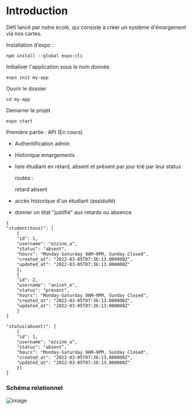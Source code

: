 # Introduction 

Défi lancé par notre école, qui consiste à créer un système d'émargement via nos cartes. 


Installation d'expo : 
```
npm install --global expo-cli
```
Initialiser l'application sous le nom donnée 
```
expo init my-app
```
Ouvrir le dossier 
```
cd my-app
```
Demarrer le projet 
```
expo start
```

Première partie : API 
(En cours)

- Authentification admin 

- Historique emargements 

- liste étudiant en retard, absent et présent par jour 
trié par leur status 

	routes : 

	retard 
	absent
	
- accès historique d'un étudiant (assiduité) 

- donner un état "justifié" aux retards ou absence 

```
{
"student(tous)": [
	{
	"id": 1,
	"username": "ezzine_a",
	"status": "absent",
	"hours": "Monday-Saturday 9AM–9PM, Sunday Closed",
	"created_at": "2022-03-05T07:36:13.000000Z",
	"updated_at": "2022-03-05T07:36:13.000000Z"
	},
	{
	"id": 2,
	"username": "anicet_e",
	"status": "present",
	"hours": "Monday-Saturday 9AM–9PM, Sunday Closed",
	"created_at": "2022-03-05T07:36:13.000000Z",
	"updated_at": "2022-03-05T07:36:13.000000Z"
	}
]

"status(absent)": [
	{
	"id": 1,
	"username": "ezzine_a",
	"status": "absent",
	"hours": "Monday-Saturday 9AM–9PM, Sunday Closed",
	"created_at": "2022-03-05T07:36:13.000000Z",
	"updated_at": "2022-03-05T07:36:13.000000Z"
	}]	
}
```

### Schéma relationnel 

![image](https://user-images.githubusercontent.com/102663245/161014511-68856e71-d39c-4ab6-8dd9-acd9ae518c8d.png)


